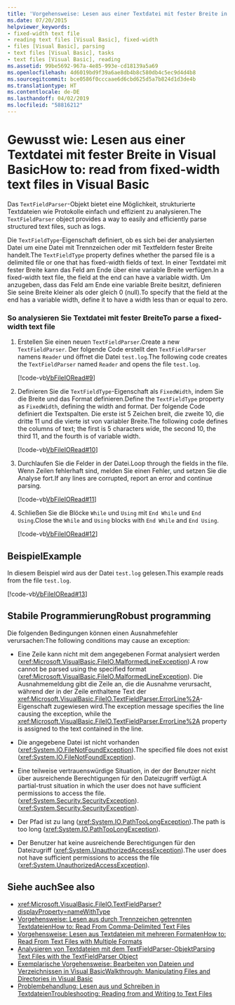 ```yaml
---
title: 'Vorgehensweise: Lesen aus einer Textdatei mit fester Breite in Visual Basic'
ms.date: 07/20/2015
helpviewer_keywords:
- fixed-width text file
- reading text files [Visual Basic], fixed-width
- files [Visual Basic], parsing
- text files [Visual Basic], tasks
- text files [Visual Basic], reading
ms.assetid: 99be5692-967a-4e85-993e-cd18139a5a69
ms.openlocfilehash: 4d6019bd9f39a6ae8db4b8c580db4c5ec9d4d4b8
ms.sourcegitcommit: bce0586f0cccaae6d6cbd625d5a7b824d1d3de4b
ms.translationtype: HT
ms.contentlocale: de-DE
ms.lasthandoff: 04/02/2019
ms.locfileid: "58816212"
---
```

# <a name="how-to-read-from-fixed-width-text-files-in-visual-basic"></a><span data-ttu-id="646f2-102">Gewusst wie: Lesen aus einer Textdatei mit fester Breite in Visual Basic</span><span class="sxs-lookup"><span data-stu-id="646f2-102">How to: read from fixed-width text files in Visual Basic</span></span>
<span data-ttu-id="646f2-103">Das `TextFieldParser`-Objekt bietet eine Möglichkeit, strukturierte Textdateien wie Protokolle einfach und effizient zu analysieren.</span><span class="sxs-lookup"><span data-stu-id="646f2-103">The `TextFieldParser` object provides a way to easily and efficiently parse structured text files, such as logs.</span></span>  
  
 <span data-ttu-id="646f2-104">Die `TextFieldType`-Eigenschaft definiert, ob es sich bei der analysierten Datei um eine Datei mit Trennzeichen oder mit Textfeldern fester Breite handelt.</span><span class="sxs-lookup"><span data-stu-id="646f2-104">The `TextFieldType` property defines whether the parsed file is a delimited file or one that has fixed-width fields of text.</span></span> <span data-ttu-id="646f2-105">In einer Textdatei mit fester Breite kann das Feld am Ende über eine variable Breite verfügen.</span><span class="sxs-lookup"><span data-stu-id="646f2-105">In a fixed-width text file, the field at the end can have a variable width.</span></span> <span data-ttu-id="646f2-106">Um anzugeben, dass das Feld am Ende eine variable Breite besitzt, definieren Sie seine Breite kleiner als oder gleich 0 (null).</span><span class="sxs-lookup"><span data-stu-id="646f2-106">To specify that the field at the end has a variable width, define it to have a width less than or equal to zero.</span></span>  
  
### <a name="to-parse-a-fixed-width-text-file"></a><span data-ttu-id="646f2-107">So analysieren Sie Textdatei mit fester Breite</span><span class="sxs-lookup"><span data-stu-id="646f2-107">To parse a fixed-width text file</span></span>  
  
1.  <span data-ttu-id="646f2-108">Erstellen Sie einen neuen `TextFieldParser`.</span><span class="sxs-lookup"><span data-stu-id="646f2-108">Create a new `TextFieldParser`.</span></span> <span data-ttu-id="646f2-109">Der folgende Code erstellt den `TextFieldParser` namens `Reader` und öffnet die Datei `test.log`.</span><span class="sxs-lookup"><span data-stu-id="646f2-109">The following code creates the `TextFieldParser` named `Reader` and opens the file `test.log`.</span></span>  
  
     [!code-vb[VbFileIORead#9](~/samples/snippets/visualbasic/VS_Snippets_VBCSharp/VbFileIORead/VB/Class1.vb#9)]  
  
2.  <span data-ttu-id="646f2-110">Definieren Sie die `TextFieldType`-Eigenschaft als `FixedWidth`, indem Sie die Breite und das Format definieren.</span><span class="sxs-lookup"><span data-stu-id="646f2-110">Define the `TextFieldType` property as `FixedWidth`, defining the width and format.</span></span> <span data-ttu-id="646f2-111">Der folgende Code definiert die Textspalten. Die erste ist 5 Zeichen breit, die zweite 10, die dritte 11 und die vierte ist von variabler Breite.</span><span class="sxs-lookup"><span data-stu-id="646f2-111">The following code defines the columns of text; the first is 5 characters wide, the second 10, the third 11, and the fourth is of variable width.</span></span>  
  
     [!code-vb[VbFileIORead#10](~/samples/snippets/visualbasic/VS_Snippets_VBCSharp/VbFileIORead/VB/Class1.vb#10)]  
  
3.  <span data-ttu-id="646f2-112">Durchlaufen Sie die Felder in der Datei.</span><span class="sxs-lookup"><span data-stu-id="646f2-112">Loop through the fields in the file.</span></span> <span data-ttu-id="646f2-113">Wenn Zeilen fehlerhaft sind, melden Sie einen Fehler, und setzen Sie die Analyse fort.</span><span class="sxs-lookup"><span data-stu-id="646f2-113">If any lines are corrupted, report an error and continue parsing.</span></span>  
  
     [!code-vb[VbFileIORead#11](~/samples/snippets/visualbasic/VS_Snippets_VBCSharp/VbFileIORead/VB/Class1.vb#11)]  
  
4.  <span data-ttu-id="646f2-114">Schließen Sie die Blöcke `While` und `Using` mit `End While` und `End Using`.</span><span class="sxs-lookup"><span data-stu-id="646f2-114">Close the `While` and `Using` blocks with `End While` and `End Using`.</span></span>  
  
     [!code-vb[VbFileIORead#12](~/samples/snippets/visualbasic/VS_Snippets_VBCSharp/VbFileIORead/VB/Class1.vb#12)]  
  
## <a name="example"></a><span data-ttu-id="646f2-115">Beispiel</span><span class="sxs-lookup"><span data-stu-id="646f2-115">Example</span></span>  
 <span data-ttu-id="646f2-116">In diesem Beispiel wird aus der Datei `test.log` gelesen.</span><span class="sxs-lookup"><span data-stu-id="646f2-116">This example reads from the file `test.log`.</span></span>  
  
 [!code-vb[VbFileIORead#13](~/samples/snippets/visualbasic/VS_Snippets_VBCSharp/VbFileIORead/VB/Class1.vb#13)]  
  
## <a name="robust-programming"></a><span data-ttu-id="646f2-117">Stabile Programmierung</span><span class="sxs-lookup"><span data-stu-id="646f2-117">Robust programming</span></span>  
 <span data-ttu-id="646f2-118">Die folgenden Bedingungen können einen Ausnahmefehler verursachen:</span><span class="sxs-lookup"><span data-stu-id="646f2-118">The following conditions may cause an exception:</span></span>  
  
-   <span data-ttu-id="646f2-119">Eine Zeile kann nicht mit dem angegebenen Format analysiert werden (<xref:Microsoft.VisualBasic.FileIO.MalformedLineException>).</span><span class="sxs-lookup"><span data-stu-id="646f2-119">A row cannot be parsed using the specified format (<xref:Microsoft.VisualBasic.FileIO.MalformedLineException>).</span></span> <span data-ttu-id="646f2-120">Die Ausnahmemeldung gibt die Zeile an, die die Ausnahme verursacht, während der in der Zeile enthaltene Text der <xref:Microsoft.VisualBasic.FileIO.TextFieldParser.ErrorLine%2A>-Eigenschaft zugewiesen wird.</span><span class="sxs-lookup"><span data-stu-id="646f2-120">The exception message specifies the line causing the exception, while the <xref:Microsoft.VisualBasic.FileIO.TextFieldParser.ErrorLine%2A> property is assigned to the text contained in the line.</span></span>  
  
-   <span data-ttu-id="646f2-121">Die angegebene Datei ist nicht vorhanden (<xref:System.IO.FileNotFoundException>).</span><span class="sxs-lookup"><span data-stu-id="646f2-121">The specified file does not exist (<xref:System.IO.FileNotFoundException>).</span></span>  
  
-   <span data-ttu-id="646f2-122">Eine teilweise vertrauenswürdige Situation, in der der Benutzer nicht über ausreichende Berechtigungen für den Dateizugriff verfügt.</span><span class="sxs-lookup"><span data-stu-id="646f2-122">A partial-trust situation in which the user does not have sufficient permissions to access the file.</span></span> <span data-ttu-id="646f2-123">(<xref:System.Security.SecurityException>).</span><span class="sxs-lookup"><span data-stu-id="646f2-123">(<xref:System.Security.SecurityException>).</span></span>  
  
-   <span data-ttu-id="646f2-124">Der Pfad ist zu lang (<xref:System.IO.PathTooLongException>).</span><span class="sxs-lookup"><span data-stu-id="646f2-124">The path is too long (<xref:System.IO.PathTooLongException>).</span></span>  
  
-   <span data-ttu-id="646f2-125">Der Benutzer hat keine ausreichende Berechtigungen für den Dateizugriff (<xref:System.UnauthorizedAccessException>).</span><span class="sxs-lookup"><span data-stu-id="646f2-125">The user does not have sufficient permissions to access the file (<xref:System.UnauthorizedAccessException>).</span></span>  
  
## <a name="see-also"></a><span data-ttu-id="646f2-126">Siehe auch</span><span class="sxs-lookup"><span data-stu-id="646f2-126">See also</span></span>

- <xref:Microsoft.VisualBasic.FileIO.TextFieldParser?displayProperty=nameWithType>
- [<span data-ttu-id="646f2-127">Vorgehensweise: Lesen aus durch Trennzeichen getrennten Textdateien</span><span class="sxs-lookup"><span data-stu-id="646f2-127">How to: Read From Comma-Delimited Text Files</span></span>](../../../../visual-basic/developing-apps/programming/drives-directories-files/how-to-read-from-comma-delimited-text-files.md)
- [<span data-ttu-id="646f2-128">Vorgehensweise: Lesen aus Textdateien mit mehreren Formaten</span><span class="sxs-lookup"><span data-stu-id="646f2-128">How to: Read From Text Files with Multiple Formats</span></span>](../../../../visual-basic/developing-apps/programming/drives-directories-files/how-to-read-from-text-files-with-multiple-formats.md)
- [<span data-ttu-id="646f2-129">Analysieren von Textdateien mit dem TextFieldParser-Objekt</span><span class="sxs-lookup"><span data-stu-id="646f2-129">Parsing Text Files with the TextFieldParser Object</span></span>](../../../../visual-basic/developing-apps/programming/drives-directories-files/parsing-text-files-with-the-textfieldparser-object.md)
- [<span data-ttu-id="646f2-130">Exemplarische Vorgehensweise: Bearbeiten von Dateien und Verzeichnissen in Visual Basic</span><span class="sxs-lookup"><span data-stu-id="646f2-130">Walkthrough: Manipulating Files and Directories in Visual Basic</span></span>](../../../../visual-basic/developing-apps/programming/drives-directories-files/walkthrough-manipulating-files-and-directories.md)
- [<span data-ttu-id="646f2-131">Problembehandlung: Lesen aus und Schreiben in Textdateien</span><span class="sxs-lookup"><span data-stu-id="646f2-131">Troubleshooting: Reading from and Writing to Text Files</span></span>](../../../../visual-basic/developing-apps/programming/drives-directories-files/troubleshooting-reading-from-and-writing-to-text-files.md)
